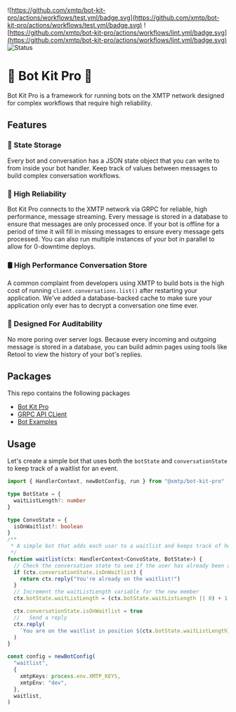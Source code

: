 ![https://github.com/xmtp/bot-kit-pro/actions/workflows/test.yml/badge.svg](https://github.com/xmtp/bot-kit-pro/actions/workflows/test.yml/badge.svg) ![https://github.com/xmtp/bot-kit-pro/actions/workflows/lint.yml/badge.svg](https://github.com/xmtp/bot-kit-pro/actions/workflows/lint.yml/badge.svg) ![Status](https://img.shields.io/badge/Project_status-Alpha-orange)

# 🤖 Bot Kit Pro 🤖

Bot Kit Pro is a framework for running bots on the XMTP network designed for complex workflows that require high reliability.

## Features

### 📒 State Storage

Every bot and conversation has a JSON state object that you can write to from inside your bot handler. Keep track of values between messages to build complex conversation workflows.

### 💪 High Reliability

Bot Kit Pro connects to the XMTP network via GRPC for reliable, high performance, message streaming. Every message is stored in a database to ensure that messages are only processed once. If your bot is offline for a period of time it will fill in missing messages to ensure every message gets processed. You can also run multiple instances of your bot in parallel to allow for 0-downtime deploys.

### 🛢️ High Performance Conversation Store

A common complaint from developers using XMTP to build bots is the high cost of running `client.conversations.list()` after restarting your application. We've added a database-backed cache to make sure your application only ever has to decrypt a conversation one time ever.

### 🔎 Designed For Auditability

No more poring over server logs. Because every incoming and outgoing message is stored in a database, you can build admin pages using tools like Retool to view the history of your bot's replies.

## Packages

This repo contains the following packages

- [Bot Kit Pro](./packages/bot-kit-pro/README.md)
- [GRPC API CLient](./packages/grpc-api-client/README.md)
- [Bot Examples](./packages/bot-examples/)

## Usage

Let's create a simple bot that uses both the `botState` and `conversationState` to keep track of a waitlist for an event.

```ts
import { HandlerContext, newBotConfig, run } from "@xmtp/bot-kit-pro"

type BotState = {
  waitListLength?: number
}

type ConvoState = {
  isOnWaitlist?: boolean
}
/**
 * A simple bot that adds each user to a waitlist and keeps track of how many members are ahead of them
 */
function waitlist(ctx: HandlerContext<ConvoState, BotState>) {
  // Check the conversation state to see if the user has already been added
  if (ctx.conversationState.isOnWaitlist) {
    return ctx.reply("You're already on the waitlist!")
  }
  // Increment the waitListLength variable for the new member
  ctx.botState.waitListLength = (ctx.botState.waitListLength || 0) + 1

  ctx.conversationState.isOnWaitlist = true
  //   Send a reply
  ctx.reply(
    `You are on the waitlist in position ${ctx.botState.waitListLength}`,
  )
}

const config = newBotConfig(
  "waitlist",
  {
    xmtpKeys: process.env.XMTP_KEYS,
    xmtpEnv: "dev",
  },
  waitlist,
)
```
